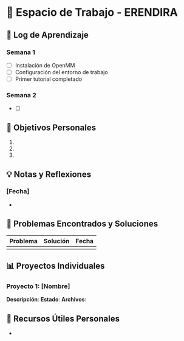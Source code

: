 # 👤 Espacio de Trabajo - ERENDIRA

## 📝 Log de Aprendizaje

### Semana 1
- [ ] Instalación de OpenMM
- [ ] Configuración del entorno de trabajo
- [ ] Primer tutorial completado

### Semana 2
- [ ] 

## 🎯 Objetivos Personales

1. 
2. 
3. 

## 💡 Notas y Reflexiones

### [Fecha]
- 

## 🐛 Problemas Encontrados y Soluciones

| Problema | Solución | Fecha |
|----------|----------|-------|
|          |          |       |

## 📊 Proyectos Individuales

### Proyecto 1: [Nombre]
**Descripción**: 
**Estado**: 
**Archivos**: 

## 🔗 Recursos Útiles Personales

- 
